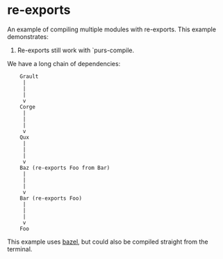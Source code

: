 # re-exports

An example of compiling multiple modules with re-exports.
This example demonstrates:
1. Re-exports still work with `purs-compile.

We have a long chain of dependencies:

```
    Grault
     |
     |
     |
     v
    Corge
     |
     |
     |
     v
    Qux
     |
     |
     |
     v
    Baz (re-exports Foo from Bar)
     |
     |
     |
     v
    Bar (re-exports Foo)
     |
     |
     |
     v
    Foo
```

This example uses [bazel][], but could also be compiled straight from the terminal.

[bazel]: https://bazel.build/

